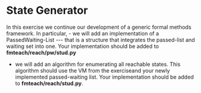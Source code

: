 # State Generator

In this exercise we continue our development of a generic formal methods framework. In particular, 
	- we will add an implementation of a PassedWaiting-List --- that is a structure that integrates the passed-list and waiting set into one. Your implementation should be added to __fmteach/reach/pw/stud.py__ 
- we will add an algorithm for enumerating all reachable states. This algorithm should use the VM from the exerciseand your newly implemented passed-waiting list. Your implementation should be added to __fmteach/reach/stud.py__. 
